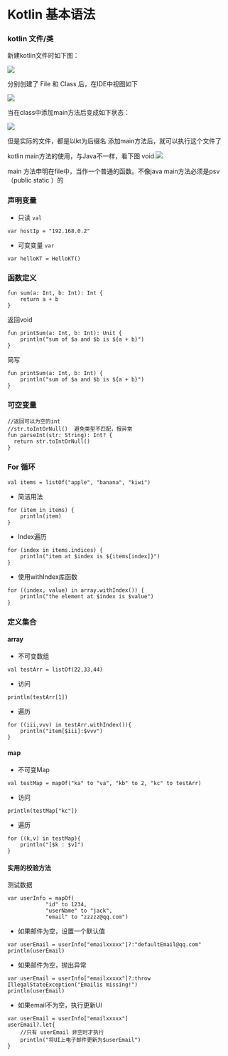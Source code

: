 # Kotlin 基本语法

### kotlin 文件/类
新建kotlin文件时如下图：

![](http://ogeijtkoy.bkt.clouddn.com/img170720.png)

分别创建了 File 和  Class  后，在IDE中视图如下

![](http://ogeijtkoy.bkt.clouddn.com/20170720165429.png)

当在class中添加main方法后变成如下状态：

![](http://ogeijtkoy.bkt.clouddn.com/20170720165706.png)

但是实际的文件，都是以kt为后缀名
添加main方法后，就可以执行这个文件了

kotlin main方法的使用，与Java不一样，看下图
void
![](http://ogeijtkoy.bkt.clouddn.com/20170720170039.png)

main 方法申明在file中，当作一个普通的函数。不像java main方法必须是psv（public static ）的

### 声明变量
- 只读  `val`
```
var hostIp = "192.168.0.2"
```
- 可变变量  `var`
```
var helloKT = HelloKT()
```

### 函数定义
```
fun sum(a: Int, b: Int): Int {
    return a + b
}
```

返回void
```
fun printSum(a: Int, b: Int): Unit {
    println("sum of $a and $b is ${a + b}")
}
```
简写
```
fun printSum(a: Int, b: Int) {
    println("sum of $a and $b is ${a + b}")
}
```

### 可空变量
```
//返回可以为空的int
//str.toIntOrNull()  避免类型不匹配，报异常
fun parseInt(str: String): Int? {
  return str.toIntOrNull()
}
```

### For 循环
```
val items = listOf("apple", "banana", "kiwi")
```
- 简洁用法
```
for (item in items) {
    println(item)
}
```
- Index遍历
```
for (index in items.indices) {
    println("item at $index is ${items[index]}")
}
```

- 使用withIndex库函数
```
for ((index, value) in array.withIndex()) {
    println("the element at $index is $value")
}
```


### 定义集合
#### array
- 不可变数组
```
val testArr = listOf(22,33,44)
```

- 访问
```
println(testArr[1])
```
- 遍历
```
for ((iii,vvv) in testArr.withIndex()){
    println("item[$iii]:$vvv")
}
```
#### map
- 不可变Map
```
val testMap = mapOf("ka" to "va", "kb" to 2, "kc" to testArr)
```
- 访问
```
println(testMap["kc"])
```
- 遍历
```
for ((k,v) in testMap){
    println("[$k : $v]")
}
```

#### 实用的校验方法
测试数据
```
var userInfo = mapOf(
            "id" to 1234,
            "userName" to "jack",
            "email" to "zzzzz@qq.com")
```
- 如果邮件为空，设置一个默认值
```
var userEmail = userInfo["emailxxxxx"]?:"defaultEmail@qq.com"
println(userEmail)
```
- 如果邮件为空，抛出异常
```
var userEmail = userInfo["emailxxxxx"]?:throw IllegalStateException("Emailis missing!")
println(userEmail)
```
- 如果email不为空，执行更新UI
```
var userEmail = userInfo["emailxxxxx"]
userEmail?.let{
    //只有 userEmail 非空时才执行
    println("将UI上电子邮件更新为$userEmail")
}
```
